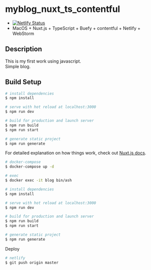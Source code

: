 # myblog_nuxt_ts_contentful
* [![Netlify Status](https://api.netlify.com/api/v1/badges/f4283c76-91e6-4af4-9506-eb6812774fb8/deploy-status)](https://app.netlify.com/sites/gapao-blog/deploys)<br>
* MacOS + Nuxt.js + TypeScript + Buefy + contentful + Netlify + WebStorm

## Description
This is my first work using javascript.<br>
Simple blog.
 

## Build Setup

``` bash
# install dependencies
$ npm install

# serve with hot reload at localhost:3000
$ npm run dev

# build for production and launch server
$ npm run build
$ npm run start

# generate static project
$ npm run generate
```

For detailed explanation on how things work, check out [Nuxt.js docs](https://nuxtjs.org).

``` bash
# docker-compose
$ docker-compose up -d

# exec
$ docker exec -it blog bin/ash

# install dependencies
$ npm install

# serve with hot reload at localhost:3000
$ npm run dev

# build for production and launch server
$ npm run build
$ npm run start

# generate static project
$ npm run generate
```
Deploy
``` bash
# netlify
$ git push origin master
```

